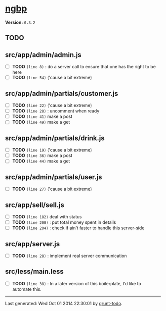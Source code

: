 # [ngbp]( https://github.com/ngbp/ngbp )

**Version:** `0.3.2`

## TODO

## src/app/admin/admin.js

-  [ ] **TODO** `(line 8)` : do a server call to ensure that one has the right to be here
-  [ ] **TODO** `(line 54)`  ('cause a bit extreme)

## src/app/admin/partials/customer.js

-  [ ] **TODO** `(line 22)`  ('cause a bit extreme)
-  [ ] **TODO** `(line 28)` : uncomment when ready
-  [ ] **TODO** `(line 41)`  make a post
-  [ ] **TODO** `(line 49)`  make a get

## src/app/admin/partials/drink.js

-  [ ] **TODO** `(line 19)`  ('cause a bit extreme)
-  [ ] **TODO** `(line 36)`  make a post
-  [ ] **TODO** `(line 44)`  make a get

## src/app/admin/partials/user.js

-  [ ] **TODO** `(line 27)`  ('cause a bit extreme)

## src/app/sell/sell.js

-  [ ] **TODO** `(line 182)`  deal with status
-  [ ] **TODO** `(line 200)`  : put total money spent in details
-  [ ] **TODO** `(line 204)`  : check if ain't faster to handle this server-side

## src/app/server.js

-  [ ] **TODO** `(line 28)` : implement real server communication

## src/less/main.less

-  [ ] **TODO** `(line 38)` : In a later version of this boilerplate, I'd like to automate this.


* * *

Last generated: Wed Oct 01 2014 22:30:01 by [grunt-todo](https://github.com/leny/grunt-todo).
